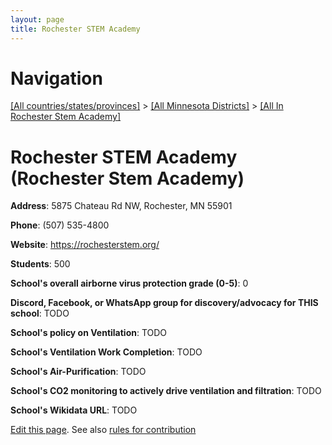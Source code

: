 ```yaml
---
layout: page
title: Rochester STEM Academy
---
```

# Navigation

[[All countries/states/provinces]](../../..) > [[All Minnesota Districts]](../..) > [[All In Rochester Stem Academy]](..)

# Rochester STEM Academy (Rochester Stem Academy)

**Address**: 5875 Chateau Rd NW, Rochester, MN 55901

**Phone**: (507) 535-4800

**Website**: <https://rochesterstem.org/>

**Students**: 500

**School's overall airborne virus protection grade (0-5)**: 0

**Discord, Facebook, or WhatsApp group for discovery/advocacy for THIS school**: TODO

**School's policy on Ventilation**: TODO

**School's Ventilation Work Completion**: TODO

**School's Air-Purification**: TODO

**School's CO2 monitoring to actively drive ventilation and filtration**: TODO

**School's Wikidata URL**: TODO


[Edit this page](https://github.com/ventilate-schools/MN/edit/main/./Rochester_Stem_Academy/Rochester_STEM_Academy.md). See also [rules for contribution](../../../contribution-rules/)